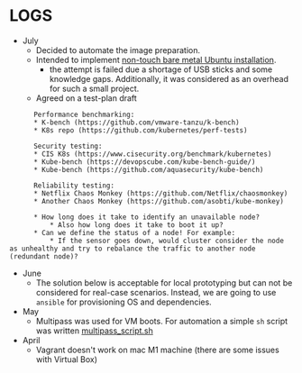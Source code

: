 # LOGS
* July
  * Decided to automate the image preparation.
  * Intended to implement [non-touch bare metal Ubuntu installation](https://www.jimangel.io/posts/automate-ubuntu-22-04-lts-bare-metal/#create-a-bootable-live-server-usb).
    * the attempt is failed due a shortage of USB sticks and some knowledge gaps. Additionally, it was considered as an overhead for such a small project. 
  * Agreed on a test-plan draft
```
      Performance benchmarking:
      * K-bench (https://github.com/vmware-tanzu/k-bench)
      * K8s repo (https://github.com/kubernetes/perf-tests)

      Security testing:
      * CIS K8s (https://www.cisecurity.org/benchmark/kubernetes)
      * Kube-bench (https://devopscube.com/kube-bench-guide/)
      * Kube-bench (https://github.com/aquasecurity/kube-bench)

      Reliability testing:
      * Netflix Chaos Monkey (https://github.com/Netflix/chaosmonkey)
      * Another Chaos Monkey (https://github.com/asobti/kube-monkey)

      * How long does it take to identify an unavailable node?
          * Also how long does it take to boot it up?
      * Can we define the status of a node! For example:
          * If the sensor goes down, would cluster consider the node as unhealthy and try to rebalance the traffic to another node (redundant node)? 
```
* June
  * The solution below is acceptable for local prototyping but can not be considered for real-case scenarios. Instead, we are going to use `ansible` for provisioning OS and dependencies.
* May
  * Multipass was used for VM boots. For automation a simple `sh` script was written [multipass_script.sh](/src/multipass_script.sh)
* April
  * Vagrant doesn't work on mac M1 machine (there are some issues with Virtual Box)